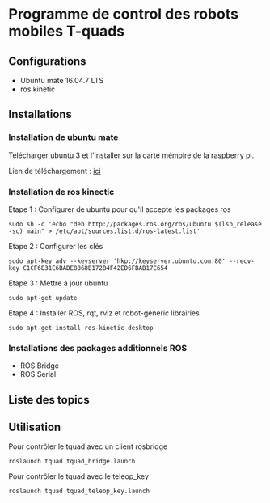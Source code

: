 # Programme de control des robots mobiles T-quads

## Configurations
* Ubuntu mate 16.04.7 LTS
* ros kinetic
## Installations
### Installation de ubuntu mate
Télécharger ubuntu 3 et l'installer sur la carte mémoire de la raspberry pi.

Lien de téléchargement : [ici](https://releases.ubuntu-mate.org/archived/16.04/)
### Installation de ros kinectic
Etape 1 : Configurer de ubuntu pour qu'il accepte les packages ros

    sudo sh -c 'echo "deb http://packages.ros.org/ros/ubuntu $(lsb_release -sc) main" > /etc/apt/sources.list.d/ros-latest.list'
Etape 2 : Configurer les clés 

    sudo apt-key adv --keyserver 'hkp://keyserver.ubuntu.com:80' --recv-key C1CF6E31E6BADE8868B172B4F42ED6FBAB17C654
Etape 3 : Mettre à jour ubuntu

    sudo apt-get update
Etape 4 : Installer ROS, rqt, rviz et robot-generic librairies

    sudo apt-get install ros-kinetic-desktop

### Installations des packages additionnels ROS

* ROS Bridge
* ROS Serial
## Liste des topics

## Utilisation
Pour contrôler le tquad avec un client rosbridge

    roslaunch tquad tquad_bridge.launch

Pour contrôler le tquad avec le teleop_key

    roslaunch tquad tquad_teleop_key.launch
